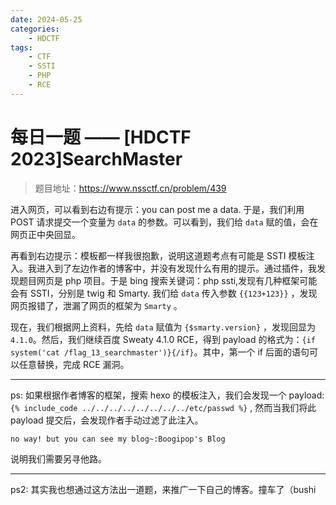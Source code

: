 ```yaml
---
date: 2024-05-25
categories:
    - HDCTF
tags:
    - CTF
    - SSTI
    - PHP
    - RCE
---
```

# 每日一题 —— [HDCTF 2023]SearchMaster

> 题目地址：<https://www.nssctf.cn/problem/439>

<!-- more -->

进入网页，可以看到右边有提示：you can post me a data. 于是，我们利用 POST 请求提交一个变量为 `data` 的参数。可以看到，我们给 `data` 赋的值，会在网页正中央回显。

再看到右边提示：模板都一样我很抱歉，说明这道题考点有可能是 SSTI 模板注入。我进入到了左边作者的博客中，并没有发现什么有用的提示。通过插件，我发现题目网页是 php 项目。于是 bing 搜索关键词：php ssti,发现有几种框架可能会有 SSTI，分别是 twig 和 Smarty. 我们给 `data` 传入参数 `{{123+123}}` ，发现网页报错了，泄漏了网页的框架为 `Smarty` 。

现在，我们根据网上资料，先给 `data` 赋值为 `{$smarty.version}` ，发现回显为 `4.1.0`。然后，我们继续百度 Sweaty 4.1.0 RCE，得到 payload 的格式为：`{if system('cat /flag_13_searchmaster')}{/if}`。其中，第一个 if 后面的语句可以任意替换，完成 RCE 漏洞。

---

ps: 如果根据作者博客的框架，搜索 hexo 的模板注入，我们会发现一个 payload: `{% include_code ../../../../../../../../etc/passwd %}` , 然而当我们将此 payload 提交后，会发现作者手动过滤了此注入。

```
no way! but you can see my blog~:Boogipop's Blog
```

说明我们需要另寻他路。

---

ps2: 其实我也想通过这方法出一道题，来推广一下自己的博客。撞车了（bushi